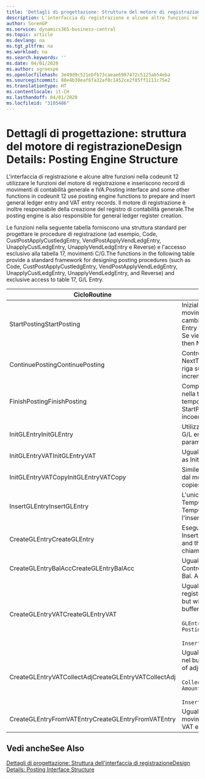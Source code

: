 ```yaml
---
title: 'Dettagli di progettazione: Struttura del motore di registrazione | Microsoft Docs'
description: L'interfaccia di registrazione e alcune altre funzioni nella codeunit 12 utilizzare le funzioni del motore di registrazione e inseriscono record di movimenti di contabilità generale e IVA. Il motore di registrazione è inoltre responsabile della creazione del registro di contabilità generale.
author: SorenGP
ms.service: dynamics365-business-central
ms.topic: article
ms.devlang: na
ms.tgt_pltfrm: na
ms.workload: na
ms.search.keywords: ''
ms.date: 04/01/2020
ms.author: sgroespe
ms.openlocfilehash: 3e49d9c521ebfb73caeae6987472c5123ab54eba
ms.sourcegitcommit: 88e4b30eaf6fa32af0c1452ce2f85ff1111c75e2
ms.translationtype: HT
ms.contentlocale: it-CH
ms.lasthandoff: 04/01/2020
ms.locfileid: "3185486"
---
```

# <a name="design-details-posting-engine-structure"></a><span data-ttu-id="5c456-104">Dettagli di progettazione: struttura del motore di registrazione</span><span class="sxs-lookup"><span data-stu-id="5c456-104">Design Details: Posting Engine Structure</span></span>
<span data-ttu-id="5c456-105">L'interfaccia di registrazione e alcune altre funzioni nella codeunit 12 utilizzare le funzioni del motore di registrazione e inseriscono record di movimenti di contabilità generale e IVA.</span><span class="sxs-lookup"><span data-stu-id="5c456-105">Posting interface and some other functions in codeunit 12 use posting engine functions to prepare and insert general ledger entry and VAT entry records.</span></span> <span data-ttu-id="5c456-106">Il motore di registrazione è inoltre responsabile della creazione del registro di contabilità generale.</span><span class="sxs-lookup"><span data-stu-id="5c456-106">The posting engine is also responsible for general ledger register creation.</span></span>  
  
 <span data-ttu-id="5c456-107">Le funzioni nella seguente tabella forniscono una struttura standard per progettare le procedure di registrazione (ad esempio, Code, CustPostApplyCustledgEntry, VendPostApplyVendLedgEntry, UnapplyCustLedgEntry, UnapplyVendLedgEntry e Reverse) e l'accesso esclusivo alla tabella 17, movimenti C/G.</span><span class="sxs-lookup"><span data-stu-id="5c456-107">The functions in the following table provide a standard framework for designing posting procedures (such as Code, CustPostApplyCustledgEntry, VendPostApplyVendLedgEntry, UnapplyCustLedgEntry, UnapplyVendLedgEntry, and Reverse) and exclusive access to table 17, G/L Entry.</span></span>  
  
|<span data-ttu-id="5c456-108">Ciclo</span><span class="sxs-lookup"><span data-stu-id="5c456-108">Routine</span></span>|<span data-ttu-id="5c456-109">Description</span><span class="sxs-lookup"><span data-stu-id="5c456-109">Description</span></span>|  
|-------------|---------------------------------------|  
|<span data-ttu-id="5c456-110">StartPosting</span><span class="sxs-lookup"><span data-stu-id="5c456-110">StartPosting</span></span>|<span data-ttu-id="5c456-111">Inizializza il buffer di registrazione TempGLEntryBuf, blocca le tabelle dei movimenti IVA e C/G e inizializza il periodo contabile, il registro C/G e il tasso di cambio.</span><span class="sxs-lookup"><span data-stu-id="5c456-111">Initializes posting buffer TempGLEntryBuf, locks G/L Entry and VAT Entry tables, and initializes Accounting Period, G/L Register, and Exchange Rate.</span></span> <span data-ttu-id="5c456-112">Se viene chiamato una sola volta, NextEntryNo è 0.</span><span class="sxs-lookup"><span data-stu-id="5c456-112">Should be called only once, then NextEntryNo is 0.</span></span>|  
|<span data-ttu-id="5c456-113">ContinuePosting</span><span class="sxs-lookup"><span data-stu-id="5c456-113">ContinuePosting</span></span>|<span data-ttu-id="5c456-114">Controlla e registra l''IVA ad esigibilità differita dell'incremento NextTransactionNo della transazione precedente e prepara la registrazione della riga successiva.</span><span class="sxs-lookup"><span data-stu-id="5c456-114">Checks and posts unrealized VAT for previous transaction increment NextTransactionNo and prepares post of next line.</span></span>|  
|<span data-ttu-id="5c456-115">FinishPosting</span><span class="sxs-lookup"><span data-stu-id="5c456-115">FinishPosting</span></span>|<span data-ttu-id="5c456-116">Completa la registrazione inserendo i movimenti di C/G dal buffer temporaneo nella tabella di database.</span><span class="sxs-lookup"><span data-stu-id="5c456-116">Completes posting by inserting G/L entries from temporary buffer into database table.</span></span> <span data-ttu-id="5c456-117">Utilizzato sempre insieme a StartPosting.</span><span class="sxs-lookup"><span data-stu-id="5c456-117">Always used together with StartPosting.</span></span> <span data-ttu-id="5c456-118">Verifica la presenza di incoerenze.</span><span class="sxs-lookup"><span data-stu-id="5c456-118">Checks for inconsistencies.</span></span>|  
|<span data-ttu-id="5c456-119">InitGLEntry</span><span class="sxs-lookup"><span data-stu-id="5c456-119">InitGLEntry</span></span>|<span data-ttu-id="5c456-120">Utilizzato per inizializzare nuovo movimento C/G per riga di</span><span class="sxs-lookup"><span data-stu-id="5c456-120">Used to initialize new G/L entry for Gen.</span></span> <span data-ttu-id="5c456-121">registrazioni generali.</span><span class="sxs-lookup"><span data-stu-id="5c456-121">Jnl Line.</span></span> <span data-ttu-id="5c456-122">Restituisce GLEntry come parametro.</span><span class="sxs-lookup"><span data-stu-id="5c456-122">Returns GLEntry as parameter.</span></span>|  
|<span data-ttu-id="5c456-123">InitGLEntryVAT</span><span class="sxs-lookup"><span data-stu-id="5c456-123">InitGLEntryVAT</span></span>|<span data-ttu-id="5c456-124">Uguale a InitGLEntry, ma assegna anche contropartita e SummarizeVAT.</span><span class="sxs-lookup"><span data-stu-id="5c456-124">Same as InitGLEntry, but also assigns Bal. Account No. and SummarizeVAT.</span></span>|  
|<span data-ttu-id="5c456-125">InitGLEntryVATCopy</span><span class="sxs-lookup"><span data-stu-id="5c456-125">InitGLEntryVATCopy</span></span>|<span data-ttu-id="5c456-126">Simile a InitGLEntryVAT, ma copia anche i dati delle categorie di registrazione dal movimento IVA prima di SummarizeVAT.</span><span class="sxs-lookup"><span data-stu-id="5c456-126">Similar to InitGLEntryVAT, but also copies posting groups data from VAT Entry before SummarizeVAT.</span></span>|  
|<span data-ttu-id="5c456-127">InsertGLEntry</span><span class="sxs-lookup"><span data-stu-id="5c456-127">InsertGLEntry</span></span>|<span data-ttu-id="5c456-128">L'unica funzione che inserisce movimenti C/G nella tabella globale di TempGLEntryBuf.</span><span class="sxs-lookup"><span data-stu-id="5c456-128">The only function that inserts G/L entry into global TempGLEntryBuf table.</span></span> <span data-ttu-id="5c456-129">Utilizzare sempre questa funzione per l'inserimento.</span><span class="sxs-lookup"><span data-stu-id="5c456-129">Always use this function for insert.</span></span>|  
|<span data-ttu-id="5c456-130">CreateGLEntry</span><span class="sxs-lookup"><span data-stu-id="5c456-130">CreateGLEntry</span></span>|<span data-ttu-id="5c456-131">Esegue un InitGLEntry, assegna Importo in valuta addiz. ed esegue InsertGLEntry.</span><span class="sxs-lookup"><span data-stu-id="5c456-131">Performs an InitGLEntry, assigns Additional Currency Amount, and then performs InsertGLEntry.</span></span> <span data-ttu-id="5c456-132">Sostituisce molte righe di codice a una singola chiamata di funzione.</span><span class="sxs-lookup"><span data-stu-id="5c456-132">Replaces several lines of code with a single function call.</span></span>|  
|<span data-ttu-id="5c456-133">CreateGLEntryBalAcc</span><span class="sxs-lookup"><span data-stu-id="5c456-133">CreateGLEntryBalAcc</span></span>|<span data-ttu-id="5c456-134">Uguale a CreateGLEntry, ma assegna anche Tipo contropartita e Contropartita.</span><span class="sxs-lookup"><span data-stu-id="5c456-134">Same as CreateGLEntry, but also assigns Bal. Account Type and Bal. Account No.</span></span>|  
|<span data-ttu-id="5c456-135">CreateGLEntryVAT</span><span class="sxs-lookup"><span data-stu-id="5c456-135">CreateGLEntryVAT</span></span>|<span data-ttu-id="5c456-136">Uguale a CreateGLEntry, ma con elaborazione addizionale delle categorie di registrazione e salvataggio nel buffer temporaneo IVA:</span><span class="sxs-lookup"><span data-stu-id="5c456-136">Same as CreateGLEntry, but with additional processing for posting groups and saving to temporary VAT buffer:</span></span><br /><br /> `GLEntry.CopyPostingGroupsFromDtldCVBuf(DtldCVLedgEntryBuf,GenJnlLine."Gen. Posting Type");`<br /><br /> `InsertVATEntriesFromTemp(DtldCVLedgEntryBuf,GLEntry);`|  
|<span data-ttu-id="5c456-137">CreateGLEntryVATCollectAdj</span><span class="sxs-lookup"><span data-stu-id="5c456-137">CreateGLEntryVATCollectAdj</span></span>|<span data-ttu-id="5c456-138">Uguale a CreateGLEntry, ma con raccolta addizionale di rettifiche e salvataggio nel buffer temporaneo IVA:</span><span class="sxs-lookup"><span data-stu-id="5c456-138">Same as CreateGLEntry, but with additional collection of adjustments and saving to temporary VAT buffer:</span></span><br /><br /> `CollectAdjustment(AdjAmount,GLEntry.Amount,GLEntry."Additional-Currency Amount",OriginalDateSet);`<br /><br /> `InsertVATEntriesFromTemp(DtldCVLedgEntryBuf,GLEntry);`|  
|<span data-ttu-id="5c456-139">CreateGLEntryFromVATEntry</span><span class="sxs-lookup"><span data-stu-id="5c456-139">CreateGLEntryFromVATEntry</span></span>|<span data-ttu-id="5c456-140">Uguale a CreateGLEntry, ma copia anche le categorie di registrazione dal movimento IVA.</span><span class="sxs-lookup"><span data-stu-id="5c456-140">Same as CreateGLEntry, but also copies posting groups from VAT entry.</span></span>|  
  
## <a name="see-also"></a><span data-ttu-id="5c456-141">Vedi anche</span><span class="sxs-lookup"><span data-stu-id="5c456-141">See Also</span></span>  
 [<span data-ttu-id="5c456-142">Dettagli di progettazione: Struttura dell'interfaccia di registrazione</span><span class="sxs-lookup"><span data-stu-id="5c456-142">Design Details: Posting Interface Structure</span></span>](design-details-posting-interface-structure.md)